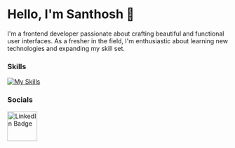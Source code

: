 
Hello, I'm Santhosh 👋
========================================================================================================================================

I'm a frontend developer passionate about crafting beautiful and functional user interfaces. As a fresher in the field, I'm enthusiastic about learning new technologies and expanding my skill set.
<br/>

### Skills

[![My Skills](https://skillicons.dev/icons?i=html,css,js,bootstrap,react)](https://skillicons.dev)



### Socials

<div id="badges">
  <a href="https://www.linkedin.com/in/santhosh-m-07a376267?utm_source=share&utm_campaign=share_via&utm_content=profile&utm_medium=android_app">
    <img src="https://github.com/imsanthosh7/Rymo-Shopping-Website-/assets/154437536/a1c1f1a7-2bf3-466c-98c2-1c2e56e9be26" width="68px" alt="LinkedIn Badge"/>
  </a>
</div>
